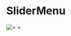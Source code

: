 # SliderMenu

![= =](https://upload-images.jianshu.io/upload_images/6657057-82c7812975942978.gif?imageMogr2/auto-orient/strip)



